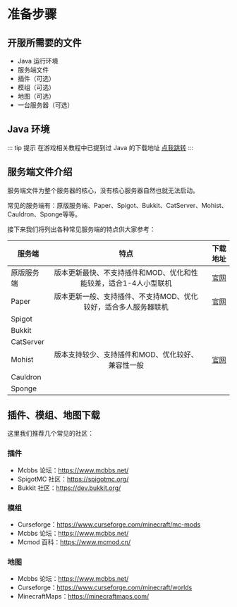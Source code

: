 # 准备步骤

## 开服所需要的文件

- Java 运行环境
- 服务端文件
- 插件（可选）
- 模组（可选）
- 地图（可选）
- 一台服务器（可选）

## Java 环境

::: tip 提示
在游戏相关教程中已提到过 Java 的下载地址 [点我跳转](/guide/game/getting-started.html)
:::

## 服务端文件介绍

服务端文件为整个服务器的核心，没有核心服务器自然也就无法启动。

常见的服务端有：原版服务端、Paper、Spigot、Bukkit、CatServer、Mohist、Cauldron、Sponge等等。

接下来我们将列出各种常见服务端的特点供大家参考：

| 服务端     |                               特点                               |                                                  下载地址 |
| ---------- | :--------------------------------------------------------------: | --------------------------------------------------------: |
| 原版服务端 | 版本更新最快、不支持插件和MOD、优化和性能较差，适合1-4人小型联机 | [官网](https://www.minecraft.net/zh-hans/download/server) |
| Paper      | 版本更新一般、支持插件、不支持MOD、优化较好，适合多人服务器联机  |                               [官网](https://papermc.io/) |
| Spigot     |                                                                  |
| Bukkit     |                                                                  |
| CatServer  |                                                                  |
| Mohist     |        版本支持较少、支持插件和MOD、优化较好、兼容性一般         |                             [官网](https://mohistmc.com/) |
| Cauldron   |                                                                  |
| Sponge     |                                                                  |

## 插件、模组、地图下载

这里我们推荐几个常见的社区：

### 插件

- Mcbbs 论坛：https://www.mcbbs.net/
- SpigotMC 社区：https://spigotmc.org/
- Bukkit 社区：https://dev.bukkit.org/

### 模组

- Curseforge：https://www.curseforge.com/minecraft/mc-mods
- Mcbbs 论坛：https://www.mcbbs.net/
- Mcmod 百科：https://www.mcmod.cn/

### 地图

- Mcbbs 论坛：https://www.mcbbs.net/
- Curseforge：https://www.curseforge.com/minecraft/worlds
- MinecraftMaps：https://minecraftmaps.com/
